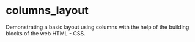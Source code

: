 # columns_layout
Demonstrating a basic layout using columns with the help of the building blocks of the web HTML - CSS.
